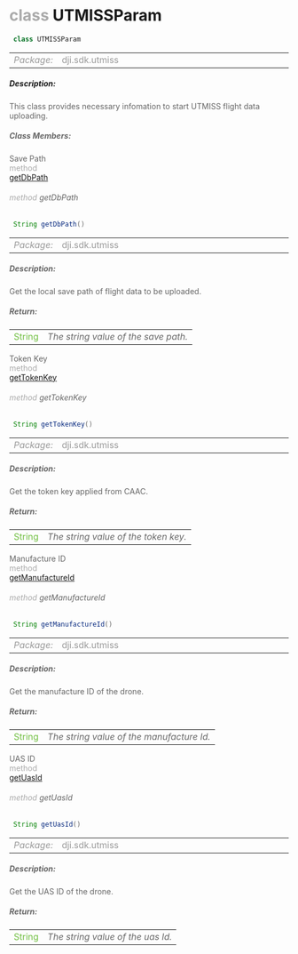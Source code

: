 <div class="article"><h1 ><font color="#AAA">class </font>UTMISSParam</h1></div>

~~~java
 class UTMISSParam 
~~~

<html><table class="table-supportedby"><tr valign="top"><td width=15%><font color="#999"><i>Package:</i></td><td width=85%><font color="#999">dji.sdk.utmiss</td></tr></table></html>



##### Description:



<font color="#666">This class provides necessary infomation to start UTMISS flight data uploading.



##### Class Members:

<div class="api-row" id="djiutmissmanager_djiutmissparam_savepath"><div class="api-col left">Save Path</div><div class="api-col middle" style="color:#AAA">method</div><div class="api-col right"><a class="trigger" href="#djiutmissmanager_djiutmissparam_savepath_inline">getDbPath</a></div></div><div class="inline-doc" id="djiutmissmanager_djiutmissparam_savepath_inline"

><div class="article"><h6 ><font color="#AAA">method </font>getDbPath</h6></div>

~~~java
 String getDbPath() 
~~~

<html><table class="table-supportedby"><tr valign="top"><td width=15%><font color="#999"><i>Package:</i></td><td width=85%><font color="#999">dji.sdk.utmiss</td></tr></table></html>



##### Description:



<font color="#666">Get the local save path of flight data to be uploaded.



##### Return:

<html><table class="table-inline-parameters"><tr valign="top"><td><font color="#70BF41">String</td><td><font color="#666"><i>The string value of the save path.</i></td></tr></table></html></div>

<div class="api-row" id="djiutmissmanager_djiutmissparam_tokenkey"><div class="api-col left">Token Key</div><div class="api-col middle" style="color:#AAA">method</div><div class="api-col right"><a class="trigger" href="#djiutmissmanager_djiutmissparam_tokenkey_inline">getTokenKey</a></div></div><div class="inline-doc" id="djiutmissmanager_djiutmissparam_tokenkey_inline"

><div class="article"><h6 ><font color="#AAA">method </font>getTokenKey</h6></div>

~~~java
 String getTokenKey() 
~~~

<html><table class="table-supportedby"><tr valign="top"><td width=15%><font color="#999"><i>Package:</i></td><td width=85%><font color="#999">dji.sdk.utmiss</td></tr></table></html>



##### Description:



<font color="#666">Get the token key applied from CAAC.



##### Return:

<html><table class="table-inline-parameters"><tr valign="top"><td><font color="#70BF41">String</td><td><font color="#666"><i>The string value of the token key.</i></td></tr></table></html></div>

<div class="api-row" id="djiutmissmanager_djiutmissparam_manufactureid"><div class="api-col left">Manufacture ID</div><div class="api-col middle" style="color:#AAA">method</div><div class="api-col right"><a class="trigger" href="#djiutmissmanager_djiutmissparam_manufactureid_inline">getManufactureId</a></div></div><div class="inline-doc" id="djiutmissmanager_djiutmissparam_manufactureid_inline"

><div class="article"><h6 ><font color="#AAA">method </font>getManufactureId</h6></div>

~~~java
 String getManufactureId() 
~~~

<html><table class="table-supportedby"><tr valign="top"><td width=15%><font color="#999"><i>Package:</i></td><td width=85%><font color="#999">dji.sdk.utmiss</td></tr></table></html>



##### Description:



<font color="#666">Get the manufacture ID of the drone.



##### Return:

<html><table class="table-inline-parameters"><tr valign="top"><td><font color="#70BF41">String</td><td><font color="#666"><i>The string value of the manufacture Id.</i></td></tr></table></html></div>

<div class="api-row" id="djiutmissmanager_djiutmissparam_uasid"><div class="api-col left">UAS ID</div><div class="api-col middle" style="color:#AAA">method</div><div class="api-col right"><a class="trigger" href="#djiutmissmanager_djiutmissparam_uasid_inline">getUasId</a></div></div><div class="inline-doc" id="djiutmissmanager_djiutmissparam_uasid_inline"

><div class="article"><h6 ><font color="#AAA">method </font>getUasId</h6></div>

~~~java
 String getUasId() 
~~~

<html><table class="table-supportedby"><tr valign="top"><td width=15%><font color="#999"><i>Package:</i></td><td width=85%><font color="#999">dji.sdk.utmiss</td></tr></table></html>



##### Description:



<font color="#666">Get the UAS ID of the drone.



##### Return:

<html><table class="table-inline-parameters"><tr valign="top"><td><font color="#70BF41">String</td><td><font color="#666"><i>The string value of the uas Id.</i></td></tr></table></html></div>



